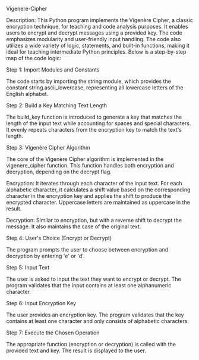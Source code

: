 Vigenere-Cipher

Description:
This Python program implements the Vigenère Cipher, a classic encryption technique, for teaching and code analysis purposes. It enables users to encrypt and decrypt messages using a provided key. The code emphasizes modularity and user-friendly input handling. The code also utilizes a wide variety of logic, statements, and built-in functions, making it ideal for teaching intermediate Python principles. Below is a step-by-step map of the code logic:

Step 1: Import Modules and Constants

The code starts by importing the string module, which provides the constant string.ascii_lowercase, representing all lowercase letters of the English alphabet.

Step 2: Build a Key Matching Text Length

The build_key function is introduced to generate a key that matches the length of the input text while accounting for spaces and special characters. It evenly repeats characters from the encryption key to match the text's length.

Step 3: Vigenère Cipher Algorithm

The core of the Vigenère Cipher algorithm is implemented in the vigenere_cipher function. This function handles both encryption and decryption, depending on the decrypt flag.

Encryption: It iterates through each character of the input text. For each alphabetic character, it calculates a shift value based on the corresponding character in the encryption key and applies the shift to produce the encrypted character. Uppercase letters are maintained as uppercase in the result.

Decryption: Similar to encryption, but with a reverse shift to decrypt the message. It also maintains the case of the original text.

Step 4: User's Choice (Encrypt or Decrypt)

The program prompts the user to choose between encryption and decryption by entering 'e' or 'd'.

Step 5: Input Text

The user is asked to input the text they want to encrypt or decrypt. The program validates that the input contains at least one alphanumeric character.

Step 6: Input Encryption Key

The user provides an encryption key. The program validates that the key contains at least one character and only consists of alphabetic characters.

Step 7: Execute the Chosen Operation

The appropriate function (encryption or decryption) is called with the provided text and key. The result is displayed to the user.
